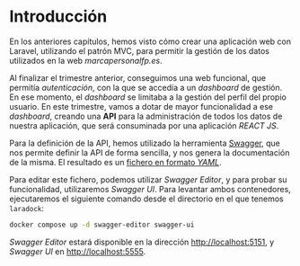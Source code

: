 # Introducción

En los anteriores capítulos, hemos visto cómo crear una aplicación web con Laravel, utilizando el patrón MVC, para permitir la  gestión de los datos utilizados en la web _marcapersonalfp.es_.

Al finalizar el trimestre anterior, conseguimos una web funcional, que permitía _autenticación_, con la que se accedía a un _dashboard_ de gestión. En ese momento, el _dashboard_ se limitaba a la gestión del perfil del propio usuario. En este trimestre, vamos a dotar de mayor funcionalidad a ese _dashboard_, creando una **API** para la administración de todos los datos de nuestra aplicación, que será consuminada por una aplicación _REACT JS_.

Para la definición de la API, hemos utilizado la herramienta [Swagger](https://swagger.io/), que nos permite definir la API de forma sencilla, y nos genera la documentación de la misma. El resultado es un [fichero en formato _YAML_](./materiales/swagger/marcapersonalFP_api.yaml).

Para editar este fichero, podemos utilizar _Swagger Editor_, y para probar su funcionalidad, utilizaremos _Swagger UI_. Para levantar ambos contenedores, ejecutaremos el siguiente comando desde el directorio en el que tenemos `laradock`:

```bash
docker compose up -d swagger-editor swagger-ui
```

_Swagger Editor_ estará disponible en la dirección [http://localhost:5151](http://localhost:5151), y _Swagger UI_ en [http://localhost:5555](http://localhost:5555).
